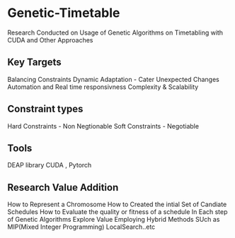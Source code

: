 # Genetic-Timetable
Research Conducted on Usage of Genetic Algorithms on Timetabling with CUDA and Other Approaches 


## Key Targets 
Balancing Constraints
Dynamic Adaptation -  Cater Unexpected Changes 
Automation and Real time responsivness 
Complexity & Scalability 

## Constraint types 
Hard Constraints - Non Negtionable
Soft Constraints - Negotiable

## Tools 
DEAP library 
CUDA , Pytorch 

## Research Value Addition 
How to Represent a Chromosome
How to Created the intial Set of Candiate Schedules
How to Evaluate the quality or fitness of a schedule 
In Each step of Genetic Algorithms 
Explore Value Employing Hybrid Methods SUch as MIP(Mixed Integer Programming) LocalSearch..etc
